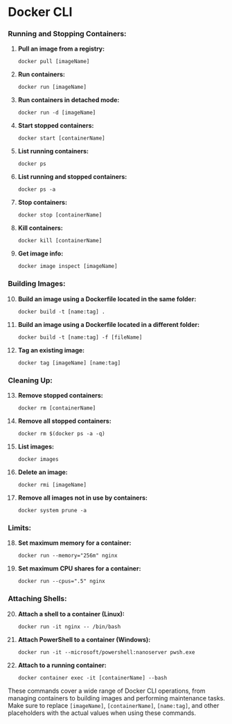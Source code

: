 # Docker CLI

### Running and Stopping Containers:

1. **Pull an image from a registry:**
   ```
   docker pull [imageName]
   ```

2. **Run containers:**
   ```
   docker run [imageName]
   ```

3. **Run containers in detached mode:**
   ```
   docker run -d [imageName]
   ```

4. **Start stopped containers:**
   ```
   docker start [containerName]
   ```

5. **List running containers:**
   ```
   docker ps
   ```

6. **List running and stopped containers:**
   ```
   docker ps -a
   ```

7. **Stop containers:**
   ```
   docker stop [containerName]
   ```

8. **Kill containers:**
   ```
   docker kill [containerName]
   ```

9. **Get image info:**
   ```
   docker image inspect [imageName]
   ```

### Building Images:

10. **Build an image using a Dockerfile located in the same folder:**
    ```
    docker build -t [name:tag] .
    ```

11. **Build an image using a Dockerfile located in a different folder:**
    ```
    docker build -t [name:tag] -f [fileName]
    ```

12. **Tag an existing image:**
    ```
    docker tag [imageName] [name:tag]
    ```

### Cleaning Up:

13. **Remove stopped containers:**
    ```
    docker rm [containerName]
    ```

14. **Remove all stopped containers:**
    ```
    docker rm $(docker ps -a -q)
    ```

15. **List images:**
    ```
    docker images
    ```

16. **Delete an image:**
    ```
    docker rmi [imageName]
    ```

17. **Remove all images not in use by containers:**
    ```
    docker system prune -a
    ```

### Limits:

18. **Set maximum memory for a container:**
    ```
    docker run --memory="256m" nginx
    ```

19. **Set maximum CPU shares for a container:**
    ```
    docker run --cpus=".5" nginx
    ```

### Attaching Shells:

20. **Attach a shell to a container (Linux):**
    ```
    docker run -it nginx -- /bin/bash
    ```

21. **Attach PowerShell to a container (Windows):**
    ```
    docker run -it --microsoft/powershell:nanoserver pwsh.exe
    ```

22. **Attach to a running container:**
    ```
    docker container exec -it [containerName] --bash
    ```

These commands cover a wide range of Docker CLI operations, from managing containers to building images and performing maintenance tasks. Make sure to replace `[imageName]`, `[containerName]`, `[name:tag]`, and other placeholders with the actual values when using these commands.